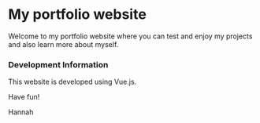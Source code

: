 # My portfolio website
Welcome to my portfolio website where you can test and enjoy my projects and also learn more about myself. 

### Development Information
This website is developed using Vue.js. 

Have fun!

Hannah
